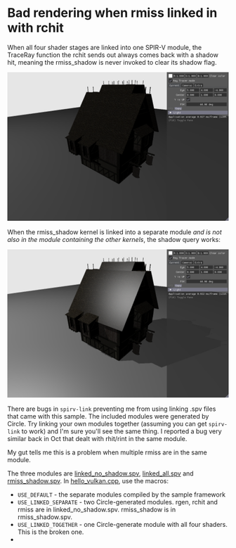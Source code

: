 ﻿# Bad rendering when rmiss linked in with rchit

When all four shader stages are linked into one SPIR-V module, the TraceRay function the rchit sends out always comes back with a shadow hit, meaning the rmiss_shadow is never invoked to clear its shadow flag.

![bad](linked_together.png)

When the rmiss_shadow kernel is linked into a separate module _and is not also in the module containing the other kernels_, the shadow query works:

![good](linked_separate.png)

There are bugs in `spirv-link` preventing me from using linking .spv files that came with this sample. The included modules were generated by Circle. Try linking your own modules together (assuming you can get `spirv-link` to work) and I'm sure you'll see the same thing. I reported a bug very similar back in Oct that dealt with rhit/rint in the same module.

My gut tells me this is a problem when multiple rmiss are in the same module.

The three modules are [linked_no_shadow.spv](ray_tracing__simple/shaders/linked_no_shadow.spv), [linked_all.spv](ray_tracing__simple/shaders/linked_all.spv) and [rmiss_shadow.spv](ray_tracing__simple/shaders/rmiss_shadow.spv). In [hello_vulkan.cpp](ray_tracing__simple/hello_vulkan.cpp), use the macros:
* `USE_DEFAULT` - the separate modules compiled by the sample framework
* `USE_LINKED_SEPARATE` - two Circle-generated modules. rgen, rchit and rmiss are in linked_no_shadow.spv. rmiss_shadow is in rmiss_shadow.spv.
* `USE_LINKED_TOGETHER` - one Circle-generate module with all four shaders. This is the broken one.
* 
